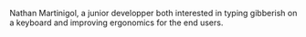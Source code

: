 Nathan Martinigol, 
a junior developper both interested in typing gibberish on a keyboard and improving ergonomics for the end users.
